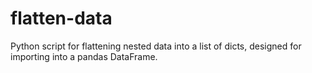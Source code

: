# flatten-data
Python script for flattening nested data into a list of dicts, designed for importing into a pandas DataFrame.
